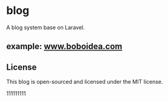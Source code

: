 # blog
A blog system base on Laravel.

## example: www.boboidea.com

## License
This blog is open-sourced and licensed under the MIT license.

111111111
